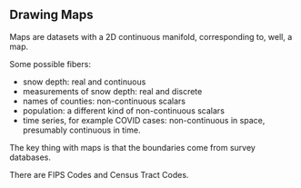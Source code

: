 ## Drawing Maps

Maps are datasets with a 2D continuous manifold, corresponding to, well,
a map.


Some possible fibers:
* snow depth: real and continuous
* measurements of snow depth: real and discrete
* names of counties: non-continuous scalars
* population: a different kind of non-continuous scalars
* time series, for example COVID cases: non-continuous in space,
  presumably continuous in time.


The key thing with maps is that the boundaries come from survey databases.

There are FIPS Codes and Census Tract Codes.